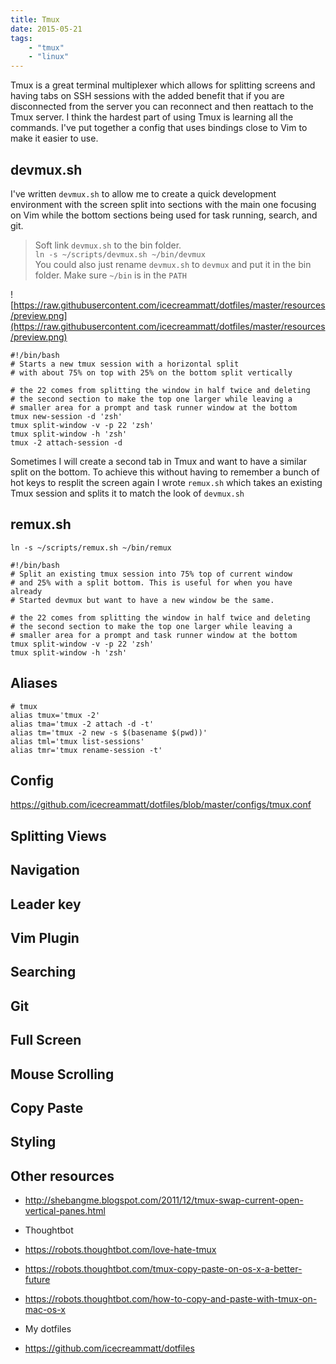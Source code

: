 ```yaml
---
title: Tmux
date: 2015-05-21
tags:
    - "tmux"
    - "linux"
---
```

Tmux is a great terminal multiplexer which allows for splitting screens and having tabs on SSH sessions with the added benefit that if you are disconnected from the server you can reconnect and then reattach to the Tmux server. I think the hardest part of using Tmux is learning all the commands. I've put together a config that uses bindings close to Vim to make it easier to use. 
<!--more-->

## devmux.sh

I've written `devmux.sh` to allow me to create a quick development environment with the screen split into sections with the main one focusing on Vim while the bottom sections being used for task running, search, and git.

> Soft link `devmux.sh` to the bin folder.   
> `ln -s ~/scripts/devmux.sh ~/bin/devmux`  
> You could also just rename `devmux.sh` to `devmux` and put it in the bin folder.
> Make sure `~/bin` is in the `PATH`  

![https://raw.githubusercontent.com/icecreammatt/dotfiles/master/resources/preview.png](https://raw.githubusercontent.com/icecreammatt/dotfiles/master/resources/preview.png)

```
#!/bin/bash
# Starts a new tmux session with a horizontal split
# with about 75% on top with 25% on the bottom split vertically

# the 22 comes from splitting the window in half twice and deleting
# the second section to make the top one larger while leaving a
# smaller area for a prompt and task runner window at the bottom
tmux new-session -d 'zsh'
tmux split-window -v -p 22 'zsh'
tmux split-window -h 'zsh'
tmux -2 attach-session -d
```

Sometimes I will create a second tab in Tmux and want to have a similar split on the bottom. To achieve this without having to remember a bunch of hot keys to resplit the screen again I wrote `remux.sh` which takes an existing Tmux session and splits it to match the look of `devmux.sh`

## remux.sh

`ln -s ~/scripts/remux.sh ~/bin/remux`

```
#!/bin/bash
# Split an existing tmux session into 75% top of current window
# and 25% with a split bottom. This is useful for when you have already
# Started devmux but want to have a new window be the same.

# the 22 comes from splitting the window in half twice and deleting
# the second section to make the top one larger while leaving a
# smaller area for a prompt and task runner window at the bottom
tmux split-window -v -p 22 'zsh'
tmux split-window -h 'zsh'
```
## Aliases

```
# tmux
alias tmux='tmux -2'
alias tma='tmux -2 attach -d -t'
alias tm='tmux -2 new -s $(basename $(pwd))'
alias tml='tmux list-sessions'
alias tmr='tmux rename-session -t'
```

## Config
https://github.com/icecreammatt/dotfiles/blob/master/configs/tmux.conf

## Splitting Views

## Navigation

## Leader key

## Vim Plugin

## Searching

## Git

## Full Screen

## Mouse Scrolling

## Copy Paste

## Styling


## Other resources

* <a href="http://shebangme.blogspot.com/2011/12/tmux-swap-current-open-vertical-panes.html" target="_blank">http://shebangme.blogspot.com/2011/12/tmux-swap-current-open-vertical-panes.html</a>

* Thoughtbot
* <a href="https://robots.thoughtbot.com/love-hate-tmux" target="_blank">https://robots.thoughtbot.com/love-hate-tmux</a>
* <a href="https://robots.thoughtbot.com/tmux-copy-paste-on-os-x-a-better-future" target="_blank">https://robots.thoughtbot.com/tmux-copy-paste-on-os-x-a-better-future</a>
* <a href="https://robots.thoughtbot.com/how-to-copy-and-paste-with-tmux-on-mac-os-x" target="_blank">https://robots.thoughtbot.com/how-to-copy-and-paste-with-tmux-on-mac-os-x</a>

* My dotfiles
* <a href="https://github.com/icecreammatt/dotfiles" target="_blank">https://github.com/icecreammatt/dotfiles</a>
